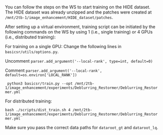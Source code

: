 You can follow the steps on the WS to start training on the HIDE dataset. The HIDE dataset was already unzipped and the patches were created at `/mnt/2tb-1/image_enhancement/HIDE_dataset/patches`.

After setting up a virtual environment, training script can be initiated by the following commands on the WS by using 1 (i.e., single training) or 4 GPUs (i.e., distributed training):

For training on a single GPU:
Change the following lines in `basicsr/utils/options.py`.

Uncomment `parser.add_argument('--local-rank', type=int, default=0)`

Comment  `parser.add_argument('--local-rank', default=os.environ['LOCAL_RANK'])`

```  python3 basicsr/train.py --opt /mnt/2tb-1/image_enhancement/experiments/Deblurring_Restormer/Deblurring_Restormer.yml ```

For distributed training:

``` bash ./scripts/dist_train.sh 4 /mnt/2tb-1/image_enhancement/experiments/Deblurring_Restormer/Deblurring_Restormer.yml ```

Make sure you pass the correct data paths for `dataroot_gt` and `dataroot_lq`. 
